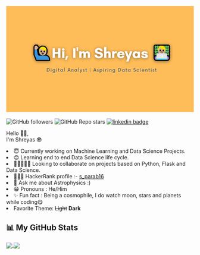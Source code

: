 ![Sparab16](src/Header.png)

![GitHub followers](https://img.shields.io/github/followers/Sparab16?color=9cf&style=for-the-badge)
![GitHub Repo stars](https://img.shields.io/github/stars/Sparab16/Advance-Image-Downloader?color=9cf&style=for-the-badge)
[![linkedin badge](https://img.shields.io/badge/Shreyas-Connect-9cf?style=for-the-badge&logo=linkedin)](https://www.linkedin.com/in/shrey16/)


<p>Hello 👋🏼, <br>
I'm Shreyas 😎

<li> 😇 Currently working on Machine Learning and Data Science Projects.
<li> 😊 Learning end to end Data Science life cycle.
<li>👨🏼‍🤝‍👨🏼 Looking to collaborate on projects based on Python, Flask and Data Science.
<li>👨🏼‍💻 HackerRank profile :- <a href="https://www.hackerrank.com/s_parab16">s_parab16</a>
<li>💬 Ask me about Astrophysics :)
<li>😁 Pronouns : He/Him
<li>✨ Fun fact : Being a cosmophile, I do watch moon, stars and planets while coding😋
<li>Favorite Theme: <del>Light</del> <b>Dark</b>
</p>

## 📊 My GitHub Stats

<a href="https://github.com/Sparab16">
  <img align="center" src="https://github-readme-stats.vercel.app/api?username=Sparab16&hide=prs,issues,contribs&count_private=true&show_icons=true&theme=dracula&border_radius=10&locale=en" />
</a>

<a href="https://github.com/Sparab16">
  <img align="center" src="https://github-readme-stats.vercel.app/api/top-langs/?username=Sparab16&layout=compact&border_radius=10&theme=dracula" />
</a>
